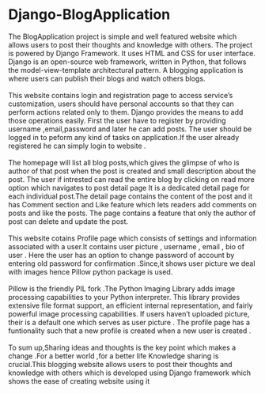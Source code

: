 <h1>Django-BlogApplication</h1>
The BlogApplication project is simple and well featured website which  allows users to post their thoughts and knowledge with others.
The project is powered by Django Framework. It uses HTML and CSS for user interface.  
Django is an open-source web framework, written in Python, that follows the model-view-template architectural pattern.
A blogging application is where users can publish their blogs and watch others blogs.<br><br>
This website contains  login and registration page  to access service’s customization, users should have personal accounts so that they can perform actions related only to them.
Django provides the means to add those operations easily.
First the user have to register by providing username ,email,password and later he can add posts. The user should be logged in to peform any kind of tasks on application.If the user already registered  he can simply login to website .<br><br>
The homepage will list all blog posts,which gives the glimpse of who is author of that post when the post is created and small description about the post.
The user if  intrested can read the entire blog by clicking on read more option which navigates to post detail page 
It is  a dedicated detail page for each individual post.The detail page contains the content of the post and it has Comment section  and Like feature  which lets readers add comments on posts and like the posts.
The page contains a feature that only the author of  post can delete and update the post.<br><br>
This website cotains Profile page which consists of settings and information associated with a user.It contains user picture , username , email , bio of user . Here the user has an option to change password of account by entering old password for confirmation .Since,it shows user picture we deal with images hence Pillow python package is used.<br><br>
Pillow is the friendly PIL fork .The Python Imaging Library adds image processing capabilities to your Python interpreter.
This library provides extensive file format support, an efficient internal representation, and fairly powerful image processing capabilities.
If users haven’t uploaded picture, their is a default one  which serves as user picture . The profile page has a funtionality such that  a new profile is created when a new user is created .<br><br>
To sum up,Sharing ideas and thoughts  is the key point which makes a change .For a better world ,for a better life Knowledge sharing is crucial.This blogging website  allows users to post their thoughts and knowledge with others which is developed using Django framework which shows the ease of creating website using it
